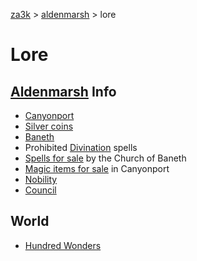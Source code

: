 [za3k](/) > [aldenmarsh](/aldenmarsh) > lore

# Lore
## [Aldenmarsh](aldenmarsh.md) Info
- [Canyonport](canyonport.md)
- [Silver coins](coins.md)
- [Baneth](baneth.md)
- Prohibited [Divination](divination.md) spells
- [Spells for sale](spell_sales.md) by the Church of Baneth
- [Magic items for sale](magic_items.md) in Canyonport
- [Nobility](nobility.md)
- [Council](council.md)

## World
- [Hundred Wonders](hundred_wonders.md)
